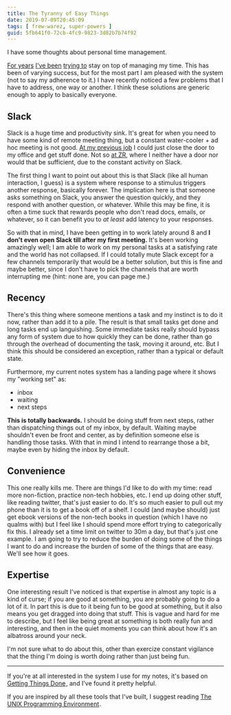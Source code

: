 ```yaml
---
title: The Tyranny of Easy Things
date: 2019-07-09T20:45:09
tags: [ frew-warez, super-powers ]
guid: 5fb641f0-72cb-4fc9-9823-3d82b7b74f92
---
```

I have some thoughts about personal time management.

<!--more-->

[For years](/posts/the-pomodoro-technique/) [I've
been](/posts/the-pomodoro-technique-three-years-later/) [trying
to](/posts/getting-things-done/) stay on top of managing my time.  This has been
of varying success, but for the most part I am pleased with the system (not to
say my adherence to it.)  I have recently noticed a few problems that I have to
address, one way or another.  I think these solutions are generic enough to
apply to basically everyone.

## Slack

Slack is a huge time and productivity sink.  It's great for when you need to
have some kind of remote meeting thing, but a constant water-cooler + ad hoc
meeting is not good.  [At my previous job](http://lynxguide.com/) I could just
close the door to my office and get stuff done.  Not so [at
ZR](https://www.ziprecruiter.com/hiring/technology), where I neither have a door
nor would that be sufficient, due to the constant activity on Slack.

The first thing I want to point out about this is that Slack (like all human
interaction, I guess) is a system where response to a stimulus triggers another
response, basically forever.  The implication here is that someone asks
something on Slack, you answer the question quickly, and they respond with
another question, or whatever.  While this may be fine, it is often a time suck
that rewards people who don't read docs, emails, or whatever, so it can benefit
you to *at least* add latency to your responses.

So with that in mind, I have been getting in to work lately around 8 and **I
don't even open Slack till after my first meeting.**  It's been working
amazingly well; I am able to work on my personal tasks at a satisfying rate and
the world has not collapsed.  If I could totally mute Slack except for a few
channels temporarily that would be a better solution, but this is fine and maybe
better, since I don't have to pick the channels that are worth interrupting me
(hint: none are, you can page me.)

## Recency

There's this thing where someone mentions a task and my instinct is to do it
now, rather than add it to a pile.  The result is that small tasks get done and
long tasks end up languishing.  Some immediate tasks really should bypass any
form of system due to how quickly they can be done, rather than go through the
overhead of documenting the task, moving it around, etc.  But I think this
should be considered an exception, rather than a typical or default state.

Furthermore, my current notes system has a landing page where it shows my
"working set" as:

 * inbox
 * waiting
 * next steps

**This is totally backwards.**  I should be doing stuff from next steps, rather
than dispatching things out of my inbox, by default.  Waiting maybe shouldn't
even be front and center, as by definition someone else is handling those tasks.
With that in mind I intend to rearrange those a bit, maybe even by hiding the
inbox by default.

## Convenience

This one really kills me.  There are things I'd like to do with my time: read
more non-fiction, practice non-tech hobbies, etc.  I end up doing other stuff,
like reading twitter, that's just easier to do.  It's so much easier to pull out
my phone than it is to get a book off of a shelf.  I could (and maybe should)
just get ebook versions of the non-tech books in question (which I have no
qualms with) but I feel like I should spend more effort trying to categorically
fix this.  I already set a time limit on twitter to 30m a day, but that's just
one example.  I am going to try to reduce the burden of doing some of the
things I want to do and increase the burden of some of the things that are easy.
We'll see how it goes.

## Expertise

One interesting result I've noticed is that expertise in almost any topic is a
kind of curse; if you are good at something, you are probably going to do a lot
of it.  In part this is due to it being fun to be good at something, but it also
means you get dragged into doing that stuff.  This is vague and hard for me to
describe, but I feel like being great at something is both really fun and
interesting, and then in the quiet moments you can think about how it's an
albatross around your neck.

I'm not sure what to do about this, other than exercize constant vigilance that
the thing I'm doing is worth doing rather than just being fun.

---

If you're at all interested in the system I use for my notes, it's based on
<a target="_blank" href="https://www.amazon.com/gp/product/0143126563/ref=as_li_tl?ie=UTF8&camp=1789&creative=9325&creativeASIN=0143126563&linkCode=as2&tag=afoolishmanif-20&linkId=37ab814736ab4a3ead2bff3dc5bb7b56">Getting Things Done</a><img src="//ir-na.amazon-adsystem.com/e/ir?t=afoolishmanif-20&l=am2&o=1&a=0143126563" width="1" height="1" border="0" alt="" style="border:none !important; margin:0px !important;" />,
and I've found it pretty helpful.

If you are inspired by all these tools that I've built, I suggest reading
<a target="_blank" href="https://www.amazon.com/gp/product/013937681X/ref=as_li_tl?ie=UTF8&camp=1789&creative=9325&creativeASIN=013937681X&linkCode=as2&tag=afoolishmanif-20&linkId=7320143b3b25493a297e134aa6fc0846">The UNIX Programming Environment</a><img src="//ir-na.amazon-adsystem.com/e/ir?t=afoolishmanif-20&l=am2&o=1&a=013937681X" width="1" height="1" border="0" alt="" style="border:none !important; margin:0px !important;" />.
